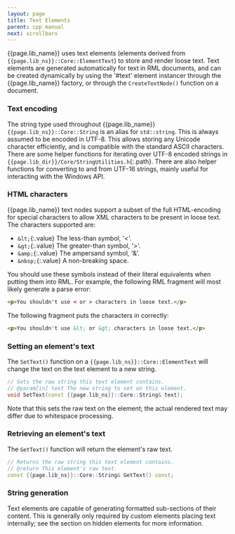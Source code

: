 ```yaml
---
layout: page
title: Text Elements
parent: cpp_manual
next: scrollbars
---
```


{{page.lib_name}} uses text elements (elements derived from `{{page.lib_ns}}::Core::ElementText`) to store and render loose text. Text elements are generated automatically for text in RML documents, and can be created dynamically by using the '#text' element instancer through the {{page.lib_name}} factory, or through the `CreateTextNode()` function on a document.

### Text encoding

The string type used throughout {{page.lib_name}} `{{page.lib_ns}}::Core::String` is an alias for `std::string`. This is always assumed to be encoded in UTF-8. This allows storing any Unicode character efficiently, and is compatible with the standard ASCII characters. There are some helper functions for iterating over UTF-8 encoded strings in `{{page.lib_dir}}/Core/StringUtilities.h`{:.path}. There are also helper functions for converting to and from UTF-16 strings, mainly useful for interacting with the Windows API.

### HTML characters

{{page.lib_name}} text nodes support a subset of the full HTML-encoding for special characters to allow XML characters to be present in loose text. The characters supported are:

* `&lt;`{:.value} The less-than symbol, '<'.
* `&gt;`{:.value} The greater-than symbol, '>'.
* `&amp;`{:.value} The ampersand symbol, '&'.
* `&nbsp;`{:.value} A non-breaking space. 

You should use these symbols instead of their literal equivalents when putting them into RML. For example, the following RML fragment will most likely generate a parse error:

```html
<p>You shouldn't use < or > characters in loose text.</p>
```

The following fragment puts the characters in correctly:

```html
<p>You shouldn't use &lt; or &gt; characters in loose text.</p>
```

### Setting an element's text

The `SetText()` function on a `{{page.lib_ns}}::Core::ElementText` will change the text on the text element to a new string.

```cpp
// Sets the raw string this text element contains.
// @param[in] text The new string to set on this element.
void SetText(const {{page.lib_ns}}::Core::String& text);
```

Note that this sets the raw text on the element; the actual rendered text may differ due to whitespace processing.

### Retrieving an element's text

The `GetText()` function will return the element's raw text.

```cpp
// Returns the raw string this text element contains.
// @return This element's raw text.
const {{page.lib_ns}}::Core::String& GetText() const;
```

### String generation

Text elements are capable of generating formatted sub-sections of their content. This is generally only required by custom elements placing text internally; see the section on hidden elements for more information. 